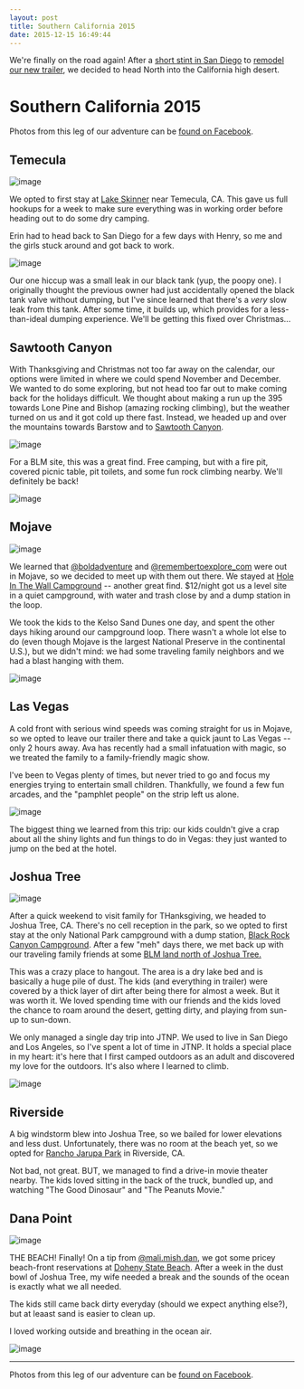 ```yaml
---
layout: post
title: Southern California 2015
date: 2015-12-15 16:49:44
---
```


We're finally on the road again! After a [short stint in San Diego](/2015/10/05/the-long-and-short-of-it.html) to [remodel our new trailer](/2015/11/10/rv-remodel.html), we decided to head North into the California high desert.

# Southern California 2015

Photos from this leg of our adventure can be [found on Facebook](https://www.facebook.com/media/set/?set=a.1682368678714530.1073741836.1480729742211759).

## Temecula

![image](https://scontent-lax3-1.xx.fbcdn.net/hphotos-xpl1/t31.0-8/12362779_1682368698714528_9128672260113751384_o.jpg)

 We opted to first stay at [Lake Skinner](https://www.campendium.com/lake-skinner-recreation-area) near Temecula, CA. This gave us full hookups for a week to make sure everything was in working order before heading out to do some dry camping.

Erin had to head back to San Diego for a few days with Henry, so me and the girls stuck around and got back to work.

![image](https://scontent-lax3-1.xx.fbcdn.net/hphotos-xaf1/t31.0-8/1396960_1682368695381195_4729191485409075_o.jpg)

Our one hiccup was a small leak in our black tank (yup, the poopy one). I originally thought the previous owner had just accidentally opened the black tank valve without dumping, but I've since learned that there's a *very* slow leak from this tank. After some time, it builds up, which provides for a less-than-ideal dumping experience. We'll be getting this fixed over Christmas...

## Sawtooth Canyon

With Thanksgiving and Christmas not too far away on the calendar, our options were limited in where we could spend November and December. We wanted to do some exploring, but not head too far out to make coming back for the holidays difficult.  We thought about making a run up the 395 towards Lone Pine and Bishop (amazing rocking climbing), but the weather turned on us and it got cold up there fast. Instead, we headed up and over the mountains towards Barstow and to [Sawtooth Canyon](https://www.campendium.com/sawtooth-canyon-campground).

![image](https://scontent-lax3-1.xx.fbcdn.net/hphotos-xfp1/t31.0-8/12374731_1682368738714524_6522797758627005307_o.jpg)

For a BLM site, this was a great find. Free camping, but with a fire pit, covered picnic table, pit toilets, and some fun rock climbing nearby. We'll definitely be back!

![image](https://scontent-lax3-1.xx.fbcdn.net/hphotos-xpf1/t31.0-8/12339474_1682368745381190_7580668373840033138_o.jpg)

## Mojave

![image](https://scontent-lax3-1.xx.fbcdn.net/hphotos-xfl1/t31.0-8/12378040_1682368805381184_6978008873131301545_o.jpg)

We learned that [@boldadventure](https://instagram.com/boldadventure) and [@remembertoexplore_com](https://instagram.com/remembertoexplore_com) were out in Mojave, so we decided to meet up with them out there.  We stayed at [Hole In The Wall Campground](https://www.campendium.com/hole-in-the-wall-campground-mojave) -- another great find. $12/night got us a level site in a quiet campground, with water and trash close by and a dump station in the loop.

We took the kids to the Kelso Sand Dunes one day, and spent the other days hiking around our campground loop. There wasn't a whole lot else to do (even though Mojave is the largest National Preserve in the continental U.S.), but we didn't mind: we had some traveling family neighbors and we had a blast hanging with them.

![image](https://scontent-lax3-1.xx.fbcdn.net/hphotos-xpa1/t31.0-8/12339433_1682369082047823_973171113207827724_o.jpg)



## Las Vegas

A cold front with serious wind speeds was coming straight for us in Mojave, so we opted to leave our trailer there and take a quick jaunt to Las Vegas -- only 2 hours away. Ava has recently had a small infatuation with magic, so we treated the family to a family-friendly magic show.

I've been to Vegas plenty of times, but never tried to go and focus my energies trying to entertain small children. Thankfully, we found a few fun arcades, and the "pamphlet people" on the strip left us alone.

![image](https://scontent-lax3-1.xx.fbcdn.net/hphotos-xtf1/t31.0-8/12339213_1682368835381181_6282882477646015286_o.jpg)

The biggest thing we learned from this trip: our kids couldn't give a crap about all the shiny lights and fun things to do in Vegas: they just wanted to jump on the bed at the hotel.

## Joshua Tree

![image](https://scontent-lax3-1.xx.fbcdn.net/hphotos-xtp1/t31.0-8/12356864_1682368958714502_3281358198102792510_o.jpg)

After a quick weekend to visit family for THanksgiving, we headed to Joshua Tree, CA. There's no cell reception in the park, so we opted to first stay at the only National Park campground with a dump station, [Black Rock Canyon Campground](https://www.campendium.com/black-rock-canyon-campground). After a few "meh" days there, we met back up with our traveling family friends at some [BLM land north of Joshua Tree.](https://www.campendium.com/joshua-tree-north)

This was a crazy place to hangout. The area is a dry lake bed and is basically a huge pile of dust. The kids (and everything in trailer) were covered by a thick layer of dirt after being there for almost a week. But it was worth it. We loved spending time with our friends and the kids loved the chance to roam around the desert, getting dirty, and playing from sun-up to sun-down.

We only managed a single day trip into JTNP. We used to live in San Diego and Los Angeles, so I've spent a lot of time in JTNP. It holds a special place in my heart: it's here that I first camped outdoors as an adult and discovered my love for the outdoors. It's also where I learned to climb.

![image](https://scontent-lax3-1.xx.fbcdn.net/hphotos-xlt1/t31.0-8/1462582_1682368945381170_4525404396063915167_o.jpg)



## Riverside

A big windstorm blew into Joshua Tree, so we bailed for lower elevations and less dust. Unfortunately, there was no room at the beach yet, so we opted for [Rancho Jarupa Park](https://www.campendium.com/rancho-jarupa-park) in Riverside, CA.

Not bad, not great. BUT, we managed to find a drive-in movie theater nearby. The kids loved sitting in the back of the truck, bundled up, and watching "The Good Dinosaur" and "The Peanuts Movie."

## Dana Point

![image](https://scontent-lax3-1.xx.fbcdn.net/hphotos-xpa1/t31.0-8/12357075_1682369005381164_1475798359863808083_o.jpg)

THE BEACH! Finally! On a tip from [@mali.mish.dan](https://instagram.com/mali.mish.dan), we got some pricey beach-front reservations at [Doheny State Beach](https://www.campendium.com/doheny-state-beach). After a week in the dust bowl of Joshua Tree, my wife needed a break and the sounds of the ocean is exactly what we all needed.

The kids still came back dirty everyday (should we expect anything else?), but at leaast sand is easier to clean up.

I loved working outside and breathing in the ocean air.

![image](https://scontent-lax3-1.xx.fbcdn.net/hphotos-xtf1/t31.0-8/12374883_1682369052047826_1994232332184515968_o.jpg)

---

Photos from this leg of our adventure can be [found on Facebook](https://www.facebook.com/media/set/?set=a.1682368678714530.1073741836.1480729742211759).